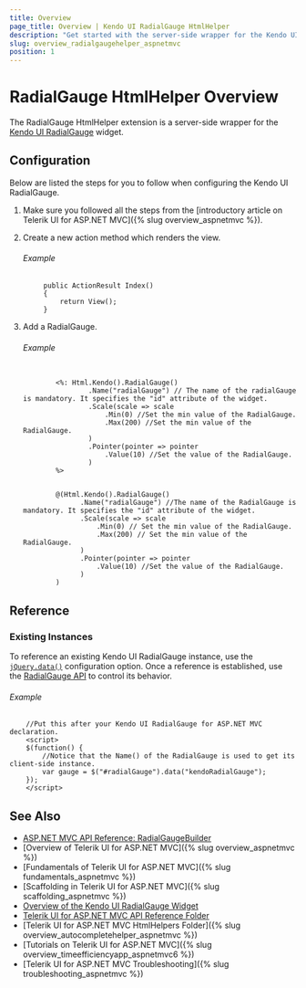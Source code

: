 ```yaml
---
title: Overview
page_title: Overview | Kendo UI RadialGauge HtmlHelper
description: "Get started with the server-side wrapper for the Kendo UI RadialGauge widget for ASP.NET MVC."
slug: overview_radialgaugehelper_aspnetmvc
position: 1
---
```


# RadialGauge HtmlHelper Overview

The RadialGauge HtmlHelper extension is a server-side wrapper for the [Kendo UI RadialGauge](../../../kendo-ui/api/javascript/dataviz/ui/radialgauge) widget.

## Configuration

Below are listed the steps for you to follow when configuring the Kendo UI RadialGauge.

1. Make sure you followed all the steps from the [introductory article on Telerik UI for ASP.NET MVC]({% slug overview_aspnetmvc %}).

1. Create a new action method which renders the view.

    ###### Example

            public ActionResult Index()
            {
                return View();
            }

1. Add a RadialGauge.

    ###### Example

    ```tab-ASPX

            <%: Html.Kendo().RadialGauge()
                    .Name("radialGauge") // The name of the radialGauge is mandatory. It specifies the "id" attribute of the widget.
                    .Scale(scale => scale
                        .Min(0) //Set the min value of the RadialGauge.
                        .Max(200) //Set the min value of the RadialGauge.
                    )
                    .Pointer(pointer => pointer
                        .Value(10) //Set the value of the RadialGauge.
                    )
            %>
    ```
    ```tab-Razor

            @(Html.Kendo().RadialGauge()
                  .Name("radialGauge") //The name of the RadialGauge is mandatory. It specifies the "id" attribute of the widget.
                  .Scale(scale => scale
                      .Min(0) // Set the min value of the RadialGauge.
                      .Max(200) // Set the min value of the RadialGauge.
                  )
                  .Pointer(pointer => pointer
                      .Value(10) //Set the value of the RadialGauge.
                  )
            )
    ```

## Reference

### Existing Instances

To reference an existing Kendo UI RadialGauge instance, use the [`jQuery.data()`](http://api.jquery.com/jQuery.data/) configuration option. Once a reference is established, use the [RadialGauge API](../../../kendo-ui/api/javascript/dataviz/ui/radialgauge#methods) to control its behavior.

###### Example

        //Put this after your Kendo UI RadialGauge for ASP.NET MVC declaration.
        <script>
        $(function() {
            //Notice that the Name() of the RadialGauge is used to get its client-side instance.
            var gauge = $("#radialGauge").data("kendoRadialGauge");
        });
        </script>

## See Also

* [ASP.NET MVC API Reference: RadialGaugeBuilder](/api/Kendo.Mvc.UI.Fluent/RadialGaugeBuilder)
* [Overview of Telerik UI for ASP.NET MVC]({% slug overview_aspnetmvc %})
* [Fundamentals of Telerik UI for ASP.NET MVC]({% slug fundamentals_aspnetmvc %})
* [Scaffolding in Telerik UI for ASP.NET MVC]({% slug scaffolding_aspnetmvc %})
* [Overview of the Kendo UI RadialGauge Widget](http://docs.telerik.com/kendo-ui/controls/gauges/radialgauge/overview)
* [Telerik UI for ASP.NET MVC API Reference Folder](/api/Kendo.Mvc/AggregateFunction)
* [Telerik UI for ASP.NET MVC HtmlHelpers Folder]({% slug overview_autocompletehelper_aspnetmvc %})
* [Tutorials on Telerik UI for ASP.NET MVC]({% slug overview_timeefficiencyapp_aspnetmvc6 %})
* [Telerik UI for ASP.NET MVC Troubleshooting]({% slug troubleshooting_aspnetmvc %})
